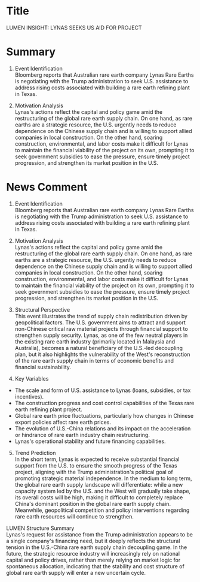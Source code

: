 # Title
LUMEN INSIGHT: LYNAS SEEKS US AID FOR PROJECT

# Summary
1. Event Identification  
Bloomberg reports that Australian rare earth company Lynas Rare Earths is negotiating with the Trump administration to seek U.S. assistance to address rising costs associated with building a rare earth refining plant in Texas.

2. Motivation Analysis  
Lynas's actions reflect the capital and policy game amid the restructuring of the global rare earth supply chain. On one hand, as rare earths are a strategic resource, the U.S. urgently needs to reduce dependence on the Chinese supply chain and is willing to support allied companies in local construction. On the other hand, soaring construction, environmental, and labor costs make it difficult for Lynas to maintain the financial viability of the project on its own, prompting it to seek government subsidies to ease the pressure, ensure timely project progression, and strengthen its market position in the U.S.

# News Comment
1. Event Identification  
Bloomberg reports that Australian rare earth company Lynas Rare Earths is negotiating with the Trump administration to seek U.S. assistance to address rising costs associated with building a rare earth refining plant in Texas.

2. Motivation Analysis  
Lynas's actions reflect the capital and policy game amid the restructuring of the global rare earth supply chain. On one hand, as rare earths are a strategic resource, the U.S. urgently needs to reduce dependence on the Chinese supply chain and is willing to support allied companies in local construction. On the other hand, soaring construction, environmental, and labor costs make it difficult for Lynas to maintain the financial viability of the project on its own, prompting it to seek government subsidies to ease the pressure, ensure timely project progression, and strengthen its market position in the U.S.

3. Structural Perspective  
This event illustrates the trend of supply chain redistribution driven by geopolitical factors. The U.S. government aims to attract and support non-Chinese critical raw material projects through financial support to strengthen supply security. Lynas, as one of the few neutral players in the existing rare earth industry (primarily located in Malaysia and Australia), becomes a natural beneficiary of the U.S.-led decoupling plan, but it also highlights the vulnerability of the West's reconstruction of the rare earth supply chain in terms of economic benefits and financial sustainability.

4. Key Variables  
- The scale and form of U.S. assistance to Lynas (loans, subsidies, or tax incentives).  
- The construction progress and cost control capabilities of the Texas rare earth refining plant project.  
- Global rare earth price fluctuations, particularly how changes in Chinese export policies affect rare earth prices.  
- The evolution of U.S.-China relations and its impact on the acceleration or hindrance of rare earth industry chain restructuring.  
- Lynas's operational stability and future financing capabilities.

5. Trend Prediction  
In the short term, Lynas is expected to receive substantial financial support from the U.S. to ensure the smooth progress of the Texas project, aligning with the Trump administration's political goal of promoting strategic material independence. In the medium to long term, the global rare earth supply landscape will differentiate: while a new capacity system led by the U.S. and the West will gradually take shape, its overall costs will be high, making it difficult to completely replace China's dominant position in the global rare earth supply chain. Meanwhile, geopolitical competition and policy interventions regarding rare earth resources will continue to strengthen.

LUMEN Structure Summary  
Lynas's request for assistance from the Trump administration appears to be a single company's financing need, but it deeply reflects the structural tension in the U.S.-China rare earth supply chain decoupling game. In the future, the strategic resource industry will increasingly rely on national capital and policy drives, rather than merely relying on market logic for spontaneous allocation, indicating that the stability and cost structure of global rare earth supply will enter a new uncertain cycle.
